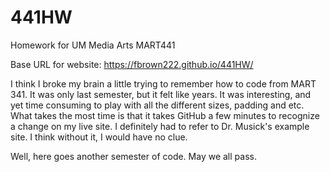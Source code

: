 # 441HW
Homework for UM Media Arts MART441

Base URL for website: https://fbrown222.github.io/441HW/


I think I broke my brain a little trying to remember how to code from MART 341.
It was only last semester, but it felt like years. It was interesting, and yet time
consuming to play with all the different sizes, padding and etc. What takes the most
time is that it takes GitHub a few minutes to recognize a change on my live site.
I definitely had to refer to Dr. Musick's example site. I think without it, I would have
no clue. 

Well, here goes another semester of code. May we all pass.
